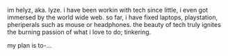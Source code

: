 im helyz, aka. lyze.
i have been workin with tech since little, i even got immersed by the world wide web.
so far, i have fixed laptops, playstation, pheriperals such as mouse or headphones.
the beauty of tech truly ignites the burning passion of what i love to do; tinkering.

my plan is to-...
